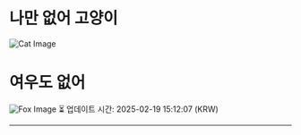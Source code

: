 
# 나만 없어 고양이

![Cat Image](https://cdn2.thecatapi.com/images/3sm.jpg)

# 여우도 없어
![Fox Image](https://randomfox.ca/images/21.jpg)
⏳ 업데이트 시간: 2025-02-19 15:12:07 (KRW)

---
